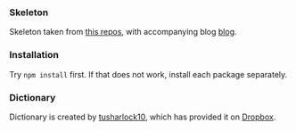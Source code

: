 ### Skeleton

Skeleton taken from [this repos](https://github.com/eiskalteschatten/sass-node-express-example), with accompanying blog [blog](https://blog.alexseifert.com/2017/12/04/automatically-compile-sass-using-node-js-and-express/).

### Installation

Try ```npm install``` first. If that does not work, install each package separately.

### Dictionary

Dictionary is created by [tusharlock10](https://github.com/tusharlock10/Dictionary), which has provided it on [Dropbox](https://www.dropbox.com/s/qjdgnf6npiqymgs/data.7z?dl=1).

